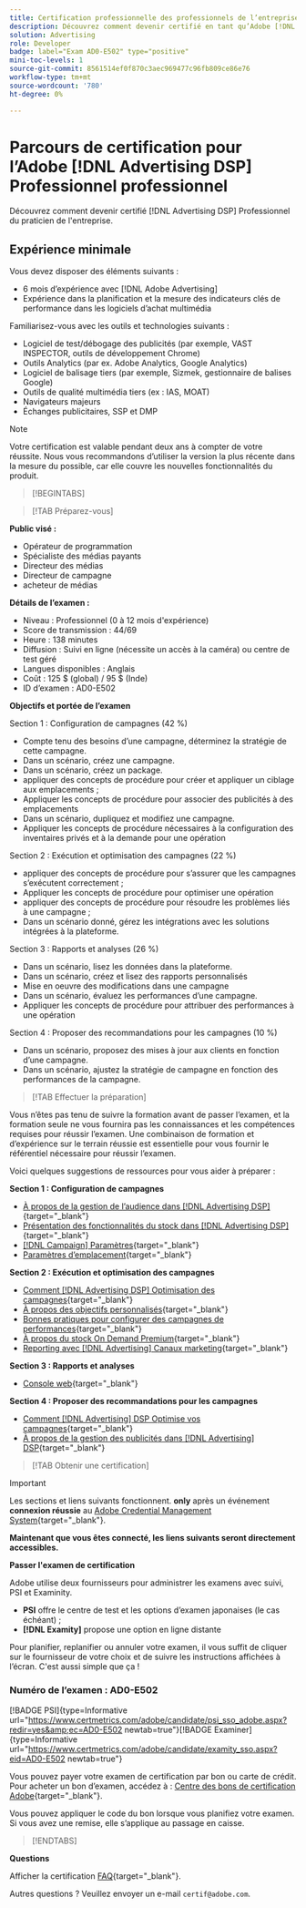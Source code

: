 ```yaml
---
title: Certification professionnelle des professionnels de l’entreprise
description: Découvrez comment devenir certifié en tant qu’Adobe [!DNL Advertising DSP] Professionnel de l’entreprise.
solution: Advertising
role: Developer
badge: label="Exam AD0-E502" type="positive"
mini-toc-levels: 1
source-git-commit: 8561514ef0f870c3aec969477c96fb809ce86e76
workflow-type: tm+mt
source-wordcount: '780'
ht-degree: 0%

---
```


# Parcours de certification pour l’Adobe [!DNL Advertising DSP] Professionnel professionnel

Découvrez comment devenir certifié [!DNL Advertising DSP] Professionnel du praticien de l&#39;entreprise.

## Expérience minimale

Vous devez disposer des éléments suivants :

* 6 mois d’expérience avec [!DNL Adobe Advertising]
* Expérience dans la planification et la mesure des indicateurs clés de performance dans les logiciels d’achat multimédia

Familiarisez-vous avec les outils et technologies suivants :

* Logiciel de test/débogage des publicités (par exemple, VAST INSPECTOR, outils de développement Chrome)
* Outils Analytics (par ex. Adobe Analytics, Google Analytics)
* Logiciel de balisage tiers (par exemple, Sizmek, gestionnaire de balises Google)
* Outils de qualité multimédia tiers (ex : IAS, MOAT)
* Navigateurs majeurs
* Échanges publicitaires, SSP et DMP

>[!NOTE]
>
>Votre certification est valable pendant deux ans à compter de votre réussite. Nous vous recommandons d’utiliser la version la plus récente dans la mesure du possible, car elle couvre les nouvelles fonctionnalités du produit.

>[!BEGINTABS]

>[!TAB Préparez-vous]

**Public visé :**

* Opérateur de programmation
* Spécialiste des médias payants
* Directeur des médias
* Directeur de campagne
* acheteur de médias

**Détails de l’examen :**

* Niveau : Professionnel (0 à 12 mois d&#39;expérience)
* Score de transmission : 44/69
* Heure : 138 minutes
* Diffusion : Suivi en ligne (nécessite un accès à la caméra) ou centre de test géré
* Langues disponibles : Anglais
* Coût : 125 $ (global) / 95 $ (Inde)
* ID d’examen : AD0-E502

**Objectifs et portée de l’examen**

Section 1 : Configuration de campagnes (42 %)

* Compte tenu des besoins d’une campagne, déterminez la stratégie de cette campagne.
* Dans un scénario, créez une campagne.
* Dans un scénario, créez un package.
* appliquer des concepts de procédure pour créer et appliquer un ciblage aux emplacements ;
* Appliquer les concepts de procédure pour associer des publicités à des emplacements
* Dans un scénario, dupliquez et modifiez une campagne.
* Appliquer les concepts de procédure nécessaires à la configuration des inventaires privés et à la demande pour une opération

Section 2 : Exécution et optimisation des campagnes (22 %)

* appliquer des concepts de procédure pour s’assurer que les campagnes s’exécutent correctement ;
* Appliquer les concepts de procédure pour optimiser une opération
* appliquer des concepts de procédure pour résoudre les problèmes liés à une campagne ;
* Dans un scénario donné, gérez les intégrations avec les solutions intégrées à la plateforme.

Section 3 : Rapports et analyses (26 %)

* Dans un scénario, lisez les données dans la plateforme.
* Dans un scénario, créez et lisez des rapports personnalisés
* Mise en oeuvre des modifications dans une campagne
* Dans un scénario, évaluez les performances d’une campagne.
* Appliquer les concepts de procédure pour attribuer des performances à une opération

Section 4 : Proposer des recommandations pour les campagnes (10 %)

* Dans un scénario, proposez des mises à jour aux clients en fonction d’une campagne.
* Dans un scénario, ajustez la stratégie de campagne en fonction des performances de la campagne.

>[!TAB Effectuer la préparation]

Vous n’êtes pas tenu de suivre la formation avant de passer l’examen, et la formation seule ne vous fournira pas les connaissances et les compétences requises pour réussir l’examen. Une combinaison de formation et d’expérience sur le terrain réussie est essentielle pour vous fournir le référentiel nécessaire pour réussir l’examen.

Voici quelques suggestions de ressources pour vous aider à préparer :

**Section 1 : Configuration de campagnes**


* [À propos de la gestion de l’audience dans [!DNL Advertising DSP]](https://experienceleague.adobe.com/docs/advertising/dsp/audiences/audience-about.html?lang=en){target="_blank"}
* [Présentation des fonctionnalités du stock dans [!DNL Advertising DSP]](https://experienceleague.adobe.com/docs/advertising/dsp/inventory/inventory-overview.html?lang=en){target="_blank"}
* [[!DNL Campaign] Paramètres](https://experienceleague.adobe.com/docs/advertising/dsp/campaign-management/campaigns/campaign-settings.html?lang=en){target="_blank"}
* [Paramètres d’emplacement](https://experienceleague.adobe.com/docs/advertising/dsp/campaign-management/placements/placement-settings.html?lang=en){target="_blank"}

**Section 2 : Exécution et optimisation des campagnes**

* [Comment [!DNL Advertising DSP] Optimisation des campagnes](https://experienceleague.adobe.com/docs/advertising/dsp/optimization/optimization-how-dsp-optimizes-campaigns.html?lang=en){target="_blank"}
* [À propos des objectifs personnalisés](https://experienceleague.adobe.com/docs/advertising/dsp/optimization/custom-goals/custom-goal-about.html?lang=en){target="_blank"}
* [Bonnes pratiques pour configurer des campagnes de performances](https://experienceleague.adobe.com/docs/advertising/dsp/optimization/campaign-best-practices-performance.html?lang=en){target="_blank"}
* [À propos du stock On Demand Premium](https://experienceleague.adobe.com/docs/advertising/dsp/inventory/on-demand/on-demand-inventory-about.html?lang=en){target="_blank"}
* [Reporting avec [!DNL Advertising] Canaux marketing](https://experienceleague.adobe.com/docs/analytics-learn/tutorials/integrations/ad-cloud/reporting-with-advertising-cloud-marketing-channels.html?lang=en){target="_blank"}

**Section 3 : Rapports et analyses**

* [Console web](https://experienceleague.adobe.com/docs/experience-manager-65/deploying/configuring/web-console.html?lang=en){target="_blank"}

**Section 4 : Proposer des recommandations pour les campagnes**

* [Comment [!DNL Advertising] DSP Optimise vos campagnes](https://experienceleague.adobe.com/docs/advertising/dsp/optimization/optimization-how-dsp-optimizes-campaigns.html?lang=en){target="_blank"}
* [À propos de la gestion des publicités dans [!DNL Advertising] DSP](https://experienceleague.adobe.com/docs/advertising/dsp/campaign-management/ads/ad-about.html?lang=en){target="_blank"}

>[!TAB Obtenir une certification]

>[!IMPORTANT]
>
>Les sections et liens suivants fonctionnent. **only**  après un événement **connexion réussie** au [Adobe Credential Management System](http://www.certmetrics.com/adobe){target="_blank"}.


**Maintenant que vous êtes connecté, les liens suivants seront directement accessibles.**

**Passer l&#39;examen de certification**

Adobe utilise deux fournisseurs pour administrer les examens avec suivi, PSI et Examinity.

* **PSI** offre le centre de test et les options d’examen japonaises (le cas échéant) ;
* **[!DNL Examity]** propose une option en ligne distante

Pour planifier, replanifier ou annuler votre examen, il vous suffit de cliquer sur le fournisseur de votre choix et de suivre les instructions affichées à l’écran. C&#39;est aussi simple que ça !

### Numéro de l’examen : AD0-E502

[!BADGE PSI]{type=Informative url="https://www.certmetrics.com/adobe/candidate/psi_sso_adobe.aspx?redir=yes&amp;ec=AD0-E502 newtab=true"}[!BADGE Examiner]{type=Informative url="https://www.certmetrics.com/adobe/candidate/examity_sso.aspx?eid=AD0-E502 newtab=true"}

Vous pouvez payer votre examen de certification par bon ou carte de crédit. Pour acheter un bon d’examen, accédez à : [Centre des bons de certification Adobe](https://market.xvoucher.com/adobe/global){target="_blank"}.

Vous pouvez appliquer le code du bon lorsque vous planifiez votre examen. Si vous avez une remise, elle s’applique au passage en caisse.

>[!ENDTABS]

**Questions**

Afficher la certification [FAQ](https://experienceleague.adobe.com/docs/certification/certification/faq.html?lang=en){target="_blank"}.

Autres questions ? Veuillez envoyer un e-mail `certif@adobe.com`.
